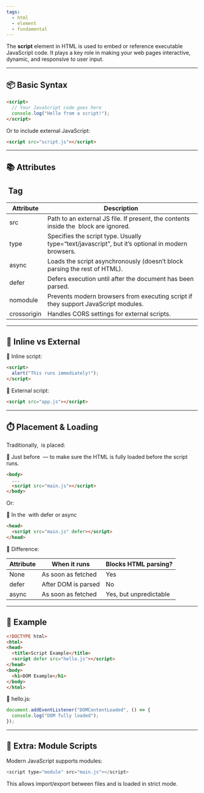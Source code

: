 ```yaml
---
tags:
  - html
  - element
  - fundamental
---
```


The **script** element in HTML is used to embed or reference executable JavaScript code. It plays a key role in making your web pages interactive, dynamic, and responsive to user input.

---

## **📦 Basic Syntax**

```html
<script>
  // Your JavaScript code goes here
  console.log("Hello from a script!");
</script>
```

Or to include external JavaScript:

```html
<script src="script.js"></script>
```

---

## **📚 Attributes** 

##  **Tag**

|**Attribute**|**Description**|
|---|---|
|src|Path to an external JS file. If present, the contents inside the  block are ignored.|
|type|Specifies the script type. Usually type=“text/javascript”, but it’s optional in modern browsers.|
|async|Loads the script asynchronously (doesn’t block parsing the rest of HTML).|
|defer|Defers execution until after the document has been parsed.|
|nomodule|Prevents modern browsers from executing script if they support JavaScript modules.|
|crossorigin|Handles CORS settings for external scripts.|

---

## **📌 Inline vs External**

🔹 Inline script:

```html
<script>
  alert("This runs immediately!");
</script>
```

🔹 External script:

```html
<script src="app.js"></script>
```

---

## **⏱️ Placement & Loading**

Traditionally,  is placed:

🔽 Just before  — to make sure the HTML is fully loaded before the script runs.

```html
<body>
  ...
  <script src="main.js"></script>
</body>
```

Or:

🚀 In the  with defer or async

```html
<head>
  <script src="main.js" defer></script>
</head>
```

🧠 Difference:

|**Attribute**|**When it runs**|**Blocks HTML parsing?**|
|---|---|---|
|None|As soon as fetched|Yes|
|defer|After DOM is parsed|No|
|async|As soon as fetched|Yes, but unpredictable|

---

## **🧪 Example**

```html
<!DOCTYPE html>
<html>
<head>
  <title>Script Example</title>
  <script defer src="hello.js"></script>
</head>
<body>
  <h1>DOM Example</h1>
</body>
</html>
```

📁 hello.js:

```js
document.addEventListener("DOMContentLoaded", () => {
  console.log("DOM fully loaded");
});
```

---

## **🧠 Extra: Module Scripts**

Modern JavaScript supports modules:

```js
<script type="module" src="main.js"></script>
```

This allows import/export between files and is loaded in strict mode.